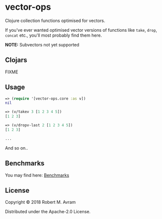 # vector-ops

Clojure collection functions optimised for vectors.

If you've ever wanted optimised vector versions of functions like `take`, `drop`, `concat` etc.,
you'll most probably find them here.

**NOTE:** Subvectors not yet supported
## Clojars

FIXME

## Usage 
```clojure 
=> (require '[vector-ops.core :as v])
nil 

=> (v/takev 3 [1 2 3 4 5])
[1 2 3] 

=> (v/dropv-last 2 [1 2 3 4 5])
[1 2 3]

...
```

And so on..
## Benchmarks
You may find here: [Benchmarks](/benchmarks/benchmark.md)

## License

Copyright © 2018 Robert M. Avram

Distributed under the Apache-2.0 License.
